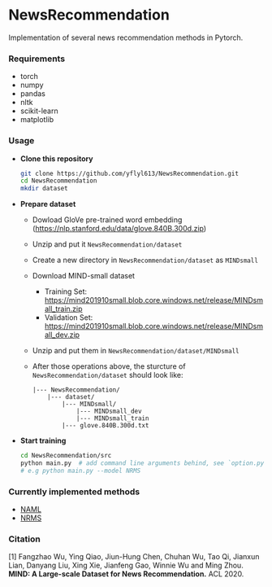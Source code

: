# NewsRecommendation
Implementation of several news recommendation methods in Pytorch.



### Requirements

- torch
- numpy
- pandas
- nltk
- scikit-learn
- matplotlib



### Usage

- **Clone this repository**	

  ```bash
  git clone https://github.com/yflyl613/NewsRecommendation.git
  cd NewsRecommendation
  mkdir dataset
  ```

- **Prepare dataset**

  - Dowload GloVe pre-trained word embedding (https://nlp.stanford.edu/data/glove.840B.300d.zip)

  - Unzip and put it `NewsRecommendation/dataset`

  - Create a new directory in `NewsRecommendation/dataset` as `MINDsmall`

  - Download MIND-small dataset

    - Training Set: https://mind201910small.blob.core.windows.net/release/MINDsmall_train.zip
    - Validation Set: https://mind201910small.blob.core.windows.net/release/MINDsmall_dev.zip

  - Unzip and put them in `NewsRecommendation/dataset/MINDsmall`

  - After those operations above, the sturcture of `NewsRecommendation/dataset` should look like:

    ```
    |--- NewsRecommendation/
    	|--- dataset/
    		|--- MINDsmall/
    			|--- MINDsmall_dev
    			|--- MINDsmall_train
    		|--- glove.840B.300d.txt
    ```

- **Start training**

  ```bash
  cd NewsRecommendation/src
  python main.py  # add command line arguments behind, see `option.py` for details
  # e.g python main.py --model NRMS
  ```

  

### Currently implemented methods

- [NAML](https://arxiv.org/abs/1907.05576)
- [NRMS](https://www.aclweb.org/anthology/D19-1671/)



### Citation

[1] Fangzhao Wu, Ying Qiao, Jiun-Hung Chen, Chuhan Wu, Tao Qi, Jianxun Lian, Danyang Liu, Xing Xie, Jianfeng Gao, Winnie Wu and Ming Zhou. **MIND: A Large-scale Dataset for News Recommendation.** ACL 2020.

